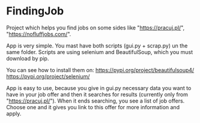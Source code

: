 # FindingJob
Project which helps you find jobs on some sides like "https://pracuj.pl/", "https://nofluffjobs.com/".

App is very simple. You mast have both scripts (gui.py + scrap.py) un the same folder. Scripts are using selenium and BeautifulSoup, which you must download by pip.

You can see how to install them on:
https://pypi.org/project/beautifulsoup4/
https://pypi.org/project/selenium/


App is easy to use, because you give in gui.py necessary data you want to have in your job offer and then it searches for results (currently only from "https://pracuj.pl/").
When it ends searching, you see a list of job offers. Choose one and it gives you link to this offer for more information and apply.
